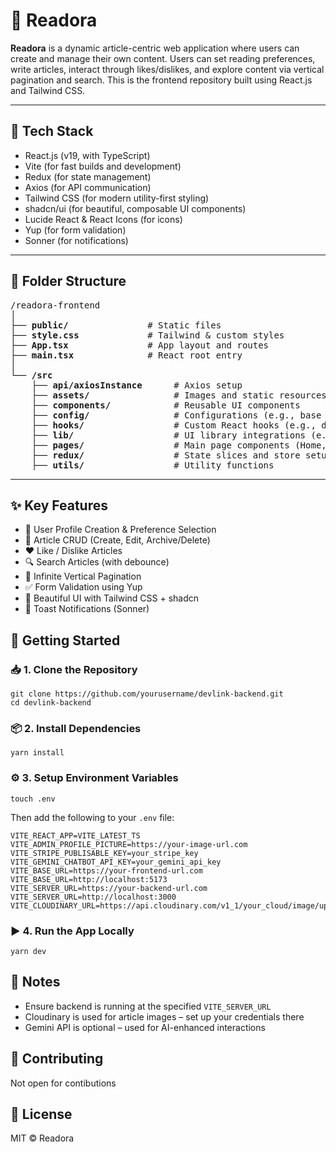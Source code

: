 <h1>📰 Readora </h1>

<p><strong>Readora</strong> is a dynamic article-centric web application where users can create and manage their own content. Users can set reading preferences, write articles, interact through likes/dislikes, and explore content via vertical pagination and search. This is the frontend repository built using React.js and Tailwind CSS.</p>

---

<h2>🔧 Tech Stack</h2>
<ul>
  <li>React.js (v19, with TypeScript)</li>
  <li>Vite (for fast builds and development)</li>
  <li>Redux (for state management)</li>
  <li>Axios (for API communication)</li>
  <li>Tailwind CSS (for modern utility-first styling)</li>
  <li>shadcn/ui (for beautiful, composable UI components)</li>
  <li>Lucide React & React Icons (for icons)</li>
  <li>Yup (for form validation)</li>
  <li>Sonner (for notifications)</li>  
</ul>

---

<h2>📁 Folder Structure</h2>

<pre>
/readora-frontend
│
├── <b>public/</b>               # Static files
├── <b>style.css</b>             # Tailwind & custom styles
├── <b>App.tsx</b>               # App layout and routes
├── <b>main.tsx</b>              # React root entry
│
└── <b>/src</b>
    ├── <b>api/axiosInstance</b>      # Axios setup
    ├── <b>assets/</b>                # Images and static resources
    ├── <b>components/</b>            # Reusable UI components
    ├── <b>config/</b>                # Configurations (e.g., base URLs)
    ├── <b>hooks/</b>                 # Custom React hooks (e.g., debounce)
    ├── <b>lib/</b>                   # UI library integrations (e.g., shadcn)
    ├── <b>pages/</b>                 # Main page components (Home, Profile, Article etc.)
    ├── <b>redux/</b>                 # State slices and store setup
    ├── <b>utils/</b>                 # Utility functions
</pre>

---

<h2>✨ Key Features</h2>
<ul>
  <li>👤 User Profile Creation & Preference Selection</li>
  <li>📝 Article CRUD (Create, Edit, Archive/Delete)</li>
  <li>❤️ Like / Dislike Articles</li>
  <li>🔍 Search Articles (with debounce)</li>
  <li>📜 Infinite Vertical Pagination</li>
  <li>✅ Form Validation using Yup</li>
  <li>🌈 Beautiful UI with Tailwind CSS + shadcn</li>
  <li>🔔 Toast Notifications (Sonner)</li>
</ul>

<h2>🚀 Getting Started</h2>

<h3>📥 1. Clone the Repository</h3>
<pre><code>git clone https://github.com/yourusername/devlink-backend.git
cd devlink-backend
</code></pre>

 

<h3>📦 2. Install Dependencies</h3>
<pre><code>yarn install
</code></pre>

<h3>⚙️ 3. Setup Environment Variables</h3>
<pre><code>touch .env
</code></pre>

<p>Then add the following to your <code>.env</code> file:</p>
<pre><code>VITE_REACT_APP=VITE_LATEST_TS
VITE_ADMIN_PROFILE_PICTURE=https://your-image-url.com
VITE_STRIPE_PUBLISABLE_KEY=your_stripe_key
VITE_GEMINI_CHATBOT_API_KEY=your_gemini_api_key
VITE_BASE_URL=https://your-frontend-url.com
VITE_BASE_URL=http://localhost:5173
VITE_SERVER_URL=https://your-backend-url.com
VITE_SERVER_URL=http://localhost:3000
VITE_CLOUDINARY_URL=https://api.cloudinary.com/v1_1/your_cloud/image/upload
</code></pre>

<h3>▶️ 4. Run the App Locally</h3>
<pre><code>yarn dev
</code></pre>

<h2>📌 Notes</h2>
<ul>
  <li>Ensure backend is running at the specified <code>VITE_SERVER_URL</code></li>
  <li>Cloudinary is used for article images – set up your credentials there</li>
  <li>Gemini API is optional – used for AI-enhanced interactions</li>
</ul>

<h2>📣 Contributing</h2>
<p>Not open for contibutions</p>

<h2>🪪 License</h2>
<p>MIT © Readora</p>
